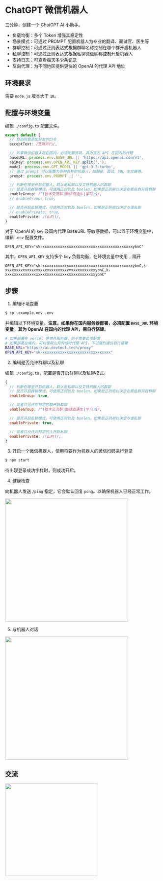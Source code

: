 # ChatGPT 微信机器人

三分钟，创建一个 ChatGPT AI 小助手。

+ 负载均衡：多个 Token 增强其稳定性
+ 场景模式：可通过 PROMPT 配置机器人为专业的翻译、面试官、医生等
+ 群聊控制：可通过正则表达式根据群聊名称控制在哪个群开启机器人
+ 私聊控制：可通过正则表达式根据私聊微信昵称控制开启机器人
+ 支持日志：可查看每天多少条记录
+ 反向代理：为不同地区提供更快的 OpenAI 的代理 API 地址

## 环境要求

需要 `node.js` 版本大于 `18`。

## 配置与环境变量

编辑 `./config.ts` 配置文件。

``` ts
export default {
  // 自动同意添加好友的口令
  acceptText: /芝麻开门/,

  // 如果微信机器人跑在国内，必须配置该项，其为官方 API 在国内的代理
  baseURL: process.env.BASE_URL || 'https://api.openai.com/v1',
  apiKey: process.env.OPEN_API_KEY.split(','),
  model: process.env.GPT_MODEL || 'gpt-3.5-turbo',
  // 通过 prompt 可以配置为各种各样的机器人，如翻译、面试、SQL 生成器等。
  prompt: process.env.PROMPT || '',

  // 判断在哪里开启机器人，默认是私聊以及艾特机器人的群聊
  // 是否开启群聊模式，可使用正则以及 boolen，如果是正则用以决定在那些群开启群聊
  enableGroup: /^(技术交流群|面试直通车|学习)$/,
  // enableGroup: true,

  // 是否开启私聊模式，可使用正则以及 boolen，如果是正则用以决定与谁私聊
  // enablePrivate: true,
  enablePrivate: /(山月)/,
}
```

对于 OpenAI 的 `key` 及国内代理 BaseURL 等敏感数据，可以置于环境变量中，编辑 `.env` 配置文件。

``` .env
OPEN_API_KEY="sk-xxxxxxxxxxxxxxxxxxxxxxxxxxxxxxxxxxxxxxxxxybnC"
```

其中，`OPEN_API_KEY` 支持多个 `key` 负载均衡，在环境变量中使用 `,` 隔开

``` .env
OPEN_API_KEY="sk-xxxxxxxxxxxxxxxxxxxxxxxxxxxxxxxxxxxxxxxxxybnC,k-xxxxxxxxxxxxxxxxxxxxxxxxxxxxxxxxxxxxxxxxxybnC,k-xxxxxxxxxxxxxxxxxxxxxxxxxxxxxxxxxxxxxxxxxybnC"
```

## 步骤

1. 编辑环境变量

``` bash
$ cp .example.env .env
```

并编辑以下环境变量。**注意，如果你在国内服务器部署，必须配置 `BASE_URL` 环境变量，其为 OpenAI 在国内的代理 API，需自行搭建**。

``` bash
# 如果部署在 vercel 等境外服务器，则不需要此项配置
# 如果部署在境内，可以使用山月的临时代理 API，不过强烈建议自行搭建
BASE_URL="https://ai.devtool.tech/proxy"
OPEN_API_KEY="sk-xxxxxxxxxxxxxxxxxxxxxxxxxxxxxxx"
```

2. 编辑是否允许群聊以及私聊

编辑 `./config.ts`，配置是否开启群聊以及私聊模式。

``` js
{
  // 判断在哪里开启机器人，默认是私聊以及艾特机器人的群聊
  // 是否开启群聊模式，可使用正则以及 boolen，如果是正则用以决定在那些群开启群聊
  enableGroup: true,

  // 或者只允许在特定的群开启群聊
  enableGroup: /^(技术交流群|面试直通车|学习)$/,

  // 是否开启私聊模式，可使用正则以及 boolen，如果是正则用以决定与谁私聊
  enablePrivate: true,

  // 或者只允许对特定的人开启私聊
  enablePrivate: /(山月)/,
}
```

3. 开启一个微信机器人，使用将要作为机器人的微信扫码进行登录

``` bash
$ npm start
```

待出现登录成功字样时，则成功开启。

4. 健康检查

向机器人发送 `/ping` 指定，它会默认回复 `pong`。以确保机器人已经正常工作。

<img src="https://static.shanyue.tech/images/23-03-31/clipboard-7744.654969.webp" width="400">

5. 与机器人对话

<img src="https://static.shanyue.tech/images/23-03-31/clipboard-5702.703b02.webp" width="400">

## 交流

<img src="https://static.shanyue.tech/images/23-03-22/clipboard-5137.800093.webp" width="300">

